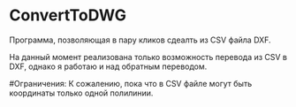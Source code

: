 # ConvertToDWG
Программа, позволяющая в пару кликов сдеалть из CSV файла DXF.

На данный момент реализована только возможность перевода из CSV в DXF, однако я работаю и над обратным переводом.

#Ограничения:
К сожалению, пока что в CSV файле могут быть координаты только одной полилинии.
